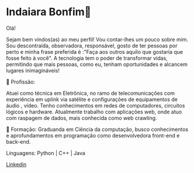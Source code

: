  # Indaiara Bonfim👋


Olá!

Sejam bem vindos(as) ao meu perfil! Vou contar-lhes um pouco sobre mim.
Sou descontraída, observadora, responsável, gosto de ter pessoas por perto e minha frase preferida  é :"Faça aos outros aquilo que gostaria que fosse feito à você".
A tecnologia tem o poder de transformar vidas, permitindo que mais pessoas, como eu, tenham oportunidades e alcancem lugares inimagináveis!

💼 Profissão:

Atuei como técnica em Eletrônica, no ramo de telecomunicações com experiência em uplink via satélite e configurações de equipamentos de áudio , vídeo.
Tenho conhecimentos em redes de computadores, circuitos lógicos e hardware.
Atualmente trabalho com aplicações web, onde atuo com raspagem de dados, mais conhecida como web crawling.

📒 Formação:
Graduanda em Ciência da computação, busco conhecimentos e aprofundamentos em programação como desenvolvedora front-end e back-end.

Linguagens: Python | C++ | Java 

[Linkedin](https://www.linkedin.com/in/indaiara-bonfim-033b06113/)
